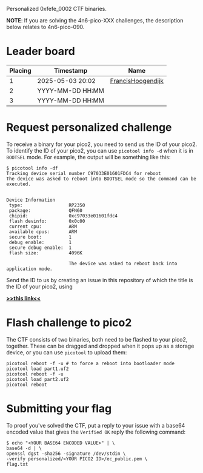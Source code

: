 Personalized 0xfefe_0002 CTF binaries.

__NOTE__: If you are solving the 4n6-pico-XXX challenges, the description below relates to 4n6-pico-090.

# Leader board

| Placing |        Timestamp | Name |
|---------|------------------|------|
|       1 | 2025-05-03 20:02 | [FrancisHoogendijk](https://github.com/FrancisHoogendijk) |
|       2 | YYYY-MM-DD HH:MM |      |
|       3 | YYYY-MM-DD HH:MM |      |

# Request personalized challenge

To receive a binary for your pico2, you need to send us the ID of your pico2. 
To identify the ID of your pico2, you can use `picotool info -d` when it is in `BOOTSEL` mode. 
For example, the output will be something like this:

```
$ picotool info -df
Tracking device serial number C97033E01601FDC4 for reboot
The device was asked to reboot into BOOTSEL mode so the command can be executed.


Device Information
 type:                 RP2350
 package:              QFN60
 chipid:               0xc97033e01601fdc4
 flash devinfo:        0x0c00
 current cpu:          ARM
 available cpus:       ARM
 secure boot:          1
 debug enable:         1
 secure debug enable:  1
 flash size:           4096K

                       The device was asked to reboot back into application mode.
```

Send the ID to us by creating an issue in this repository of which the title is the ID of your pico2, using 

**[>>this link<<](https://github.com/0xfefe-com/0xfefe0002_ctf_binaries/issues/new/choose)**


# Flash challenge to pico2

The CTF consists of two binaries, both need to be flashed to your pico2, together. 
These can be dragged and dropped when it pops up as a storage device, or you can use `picotool` to upload them:

```
picotool reboot -f -u # to force a reboot into bootloader mode
picotool load part1.uf2
picotool reboot -f -u
picotool load part2.uf2
picotool reboot
```

# Submitting your flag

To proof you've solved the CTF, put a reply to your issue with a base64 encoded value that gives the `Verified OK` reply the following command:

```
$ echo "<YOUR BASE64 ENCODED VALUE>" | \
base64 -d | \
openssl dgst -sha256 -signature /dev/stdin \
-verify personalized/<YOUR PICO2 ID>/ec_public.pem \
flag.txt
```

